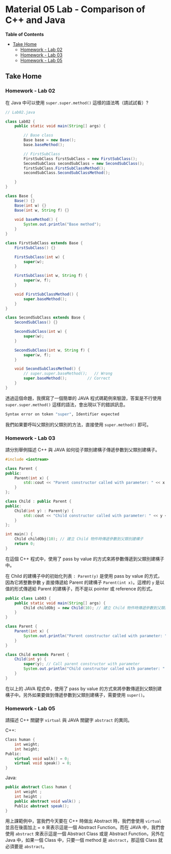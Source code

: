 # Material 05 Lab - Comparison of C++ and Java <!-- omit in toc -->

**Table of Contents**
- [Take Home](#take-home)
  - [Homework - Lab 02](#homework---lab-02)
  - [Homework - Lab 03](#homework---lab-03)
  - [Homework - Lab 05](#homework---lab-05)

## Take Home

### Homework - Lab 02

在 Java 中可以使用 `super.super.method()` 這樣的語法嗎（請試試看）?

```java
// Lab02.java

class Lab02 {
    public static void main(String[] args) {

        // Base class
        Base base = new Base();
        base.baseMethod();

        // FirstSubClass
        FirstSubClass firstSubClass = new FirstSubClass();
        SecondSubClass secondSubClass = new SecondSubClass();
        firstSubClass.FirstSubClassMethod();
        secondSubClass.SecondSubClassMethod();

    }
}

class Base {
    Base() {}
    Base(int w) {}
    Base(int w, String f) {}
    
    void baseMethod() {
        System.out.println("Base method");
    }
}

class FirstSubClass extends Base {
    FirstSubClass() {}

    FirstSubClass(int w) {
        super(w);
    }

    FirstSubClass(int w, String f) {
        super(w, f);
    }

    void FirstSubClassMethod() {
        super.baseMethod();
    }
}

class SecondSubClass extends Base {
    SecondSubClass() {}

    SecondSubClass(int w) {
        super(w);
    }

    SecondSubClass(int w, String f) {
        super(w, f);
    }

    void SecondSubClassMethod() {
        // super.super.baseMethod();   // Wrong
        super.baseMethod();         // Correct
    }
}
```

透過這個命題，我撰寫了一個簡單的 JAVA 程式碼範例來驗證，答案是不行使用 `super.super.method()` 這樣的語法，會出現以下的錯誤訊息。

```bash
Syntax error on token "super", Identifier expected
```

我們如果要呼叫父類別的父類別的方法，直接使用 `super.method()` 即可。


### Homework - Lab 03

請分別舉例描述 C++ 與 JAVA 如何從子類別建構子傳遞參數到父類別建構子。

```cpp
#include <iostream>

class Parent {
public:
    Parent(int x) {
        std::cout << "Parent constructor called with parameter: " << x << std::endl;
    }
};

class Child : public Parent {
public:
    Child(int y) : Parent(y) {
        std::cout << "Child constructor called with parameter: " << y << std::endl;
    }
};

int main() {
    Child childObj(10); // 建立 Child 物件時傳遞參數到父類別建構子
    return 0;
}
```

在這個 C++ 程式中，使用了 pass by value 的方式來將參數傳遞到父類別建構子中。

在 Child 的建構子中的初始化列表 `: Parent(y)` 是使用 pass by value 的方式，因為它將整數參數 `y` 直接傳遞給 Parent 的建構子 `Parent(int x)`。這裡的 `y` 是以值的形式傳遞給 Parent 的建構子，而不是以 pointer 或 reference 的形式。

```java
public class Lab03 {
    public static void main(String[] args) {
        Child childObj = new Child(10); // 建立 Child 物件時傳遞參數到父類別建構子
    }
}

class Parent {
    Parent(int x) {
        System.out.println("Parent constructor called with parameter: " + x);
    }
}

class Child extends Parent {
    Child(int y) {
        super(y); // Call parent constructor with parameter
        System.out.println("Child constructor called with parameter: " + y);
    }
}
```

在以上的 JAVA 程式中，使用了 pass by value 的方式來將參數傳遞到父類別建構子中。另外如果要做到傳遞參數到父類別建構子，需要使用 `super()`。

### Homework - Lab 05

請描述 C++ 關鍵字 `virtual` 與 JAVA 關鍵字 `abstract` 的異同。

C++:
```cpp
Class human {
    int weight;
    int height;
Public:
    virtual void walk() = 0;
    virtual void speak() = 0;
}
```

Java:

```java
public abstract Class human {
    int weight ;
    int height ;
    public abstract void walk() ;
    Public abstract speak(); 
}
```

用上課範例中，當我們今天要在 C++ 時做出 Abstract 時，我們會使用 `virtual` 並且在後面加上 `= 0` 來表示這是一個 Abstract Function。而在 JAVA 中，我們會使用 `abstract` 來表示這是一個 Abstract Class 或是 Abstract Function，另外在 Java 中，如果一個 Class 中，只要一個 method 是 `abstract`，那這個 Class 就必須要是 `abstract`。
